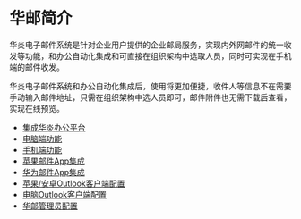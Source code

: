 
# 华邮简介

华炎电子邮件系统是针对企业用户提供的企业邮局服务，实现内外网邮件的统一收发等功能，和办公自动化集成和可直接在组织架构中选取人员，同时可实现在手机端的邮件收发。

华炎电子邮件系统和办公自动化集成后，使用将更加便捷，收件人等信息不在需要手动输入邮件地址，只需在组织架构中选人员即可，邮件附件也无需下载后查看，实现在线预览。

   - [集成华炎办公平台](guide_steedos.md)
   - [电脑端功能](guide_pc.md)
   - [手机端功能](guide_phone.md)
   - [苹果邮件App集成](setting_iphone.md)
   - [华为邮件App集成](setting_android.md)
   - [苹果/安卓Outlook客户端配置](setting_phone_outlook.md)
   - [电脑Outlook客户端配置](setting_outlook.md)
   - [华邮管理员配置](setting_mail.md)

